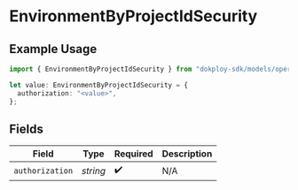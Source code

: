 # EnvironmentByProjectIdSecurity

## Example Usage

```typescript
import { EnvironmentByProjectIdSecurity } from "dokploy-sdk/models/operations";

let value: EnvironmentByProjectIdSecurity = {
  authorization: "<value>",
};
```

## Fields

| Field              | Type               | Required           | Description        |
| ------------------ | ------------------ | ------------------ | ------------------ |
| `authorization`    | *string*           | :heavy_check_mark: | N/A                |